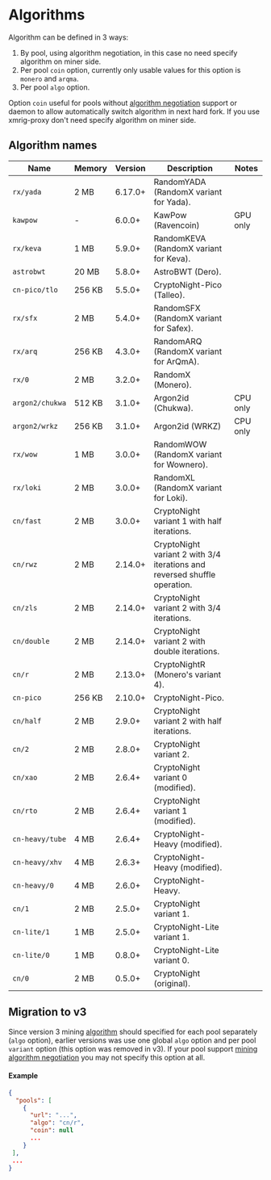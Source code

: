 # Algorithms

Algorithm can be defined in 3 ways:

1. By pool, using algorithm negotiation, in this case no need specify algorithm on miner side.
2. Per pool `coin` option, currently only usable values for this option is `monero` and `arqma`.
3. Per pool `algo` option.

Option `coin` useful for pools without [algorithm negotiation](https://xmrig.com/docs/extensions/algorithm-negotiation) support or daemon to allow automatically switch algorithm in next hard fork. If you use xmrig-proxy don't need specify algorithm on miner side.

## Algorithm names

| Name | Memory | Version | Description | Notes |
|------|--------|---------|-------------|-------|
| `rx/yada` | 2 MB | 6.17.0+ | RandomYADA (RandomX variant for Yada). |  |
| `kawpow` | - | 6.0.0+ | KawPow (Ravencoin) | GPU only |
| `rx/keva` | 1 MB | 5.9.0+ | RandomKEVA (RandomX variant for Keva). |  |
| `astrobwt` | 20 MB | 5.8.0+ | AstroBWT (Dero). |  |
| `cn-pico/tlo` | 256 KB | 5.5.0+ | CryptoNight-Pico (Talleo). |  |
| `rx/sfx` | 2 MB | 5.4.0+ | RandomSFX (RandomX variant for Safex). |  |
| `rx/arq` | 256 KB | 4.3.0+ | RandomARQ (RandomX variant for ArQmA). |  |
| `rx/0` | 2 MB | 3.2.0+ | RandomX (Monero). |  |
| `argon2/chukwa` | 512 KB | 3.1.0+ | Argon2id (Chukwa). | CPU only |
| `argon2/wrkz` | 256 KB | 3.1.0+ | Argon2id (WRKZ) | CPU only |
| `rx/wow` | 1 MB | 3.0.0+ | RandomWOW (RandomX variant for Wownero). |  |
| `rx/loki` | 2 MB | 3.0.0+ | RandomXL (RandomX variant for Loki). |  |
| `cn/fast` | 2 MB | 3.0.0+ | CryptoNight variant 1 with half iterations. |  |
| `cn/rwz` | 2 MB | 2.14.0+ | CryptoNight variant 2 with 3/4 iterations and reversed shuffle operation. |  |
| `cn/zls` | 2 MB | 2.14.0+ | CryptoNight variant 2 with 3/4 iterations. |  |
| `cn/double` | 2 MB | 2.14.0+ | CryptoNight variant 2 with double iterations. |  |
| `cn/r` | 2 MB | 2.13.0+ | CryptoNightR (Monero's variant 4). |  |
| `cn-pico` | 256 KB | 2.10.0+ | CryptoNight-Pico. |  |
| `cn/half` | 2 MB | 2.9.0+ | CryptoNight variant 2 with half iterations. |  |
| `cn/2` | 2 MB | 2.8.0+ | CryptoNight variant 2. |  |
| `cn/xao` | 2 MB | 2.6.4+ | CryptoNight variant 0 (modified). |  |
| `cn/rto` | 2 MB | 2.6.4+ | CryptoNight variant 1 (modified). |  |
| `cn-heavy/tube` | 4 MB | 2.6.4+ | CryptoNight-Heavy (modified). |  |
| `cn-heavy/xhv` | 4 MB | 2.6.3+ | CryptoNight-Heavy (modified). |  |
| `cn-heavy/0` | 4 MB | 2.6.0+ | CryptoNight-Heavy. |  |
| `cn/1` | 2 MB | 2.5.0+ | CryptoNight variant 1. |  |
| `cn-lite/1` | 1 MB | 2.5.0+ | CryptoNight-Lite variant 1. |  |
| `cn-lite/0` | 1 MB | 0.8.0+ | CryptoNight-Lite variant 0. |  |
| `cn/0` | 2 MB | 0.5.0+ | CryptoNight (original). |  |

## Migration to v3
Since version 3 mining [algorithm](#algorithm-names) should specified for each pool separately (`algo` option), earlier versions was use one global `algo` option and per pool `variant` option (this option was removed in v3). If your pool support [mining algorithm negotiation](https://github.com/xmrig/xmrig-proxy/issues/168) you may not specify this option at all.
 
#### Example
```json
{
  "pools": [
    {
      "url": "...",
      "algo": "cn/r",
      "coin": null
      ...
    }
 ],
 ...
}
```
